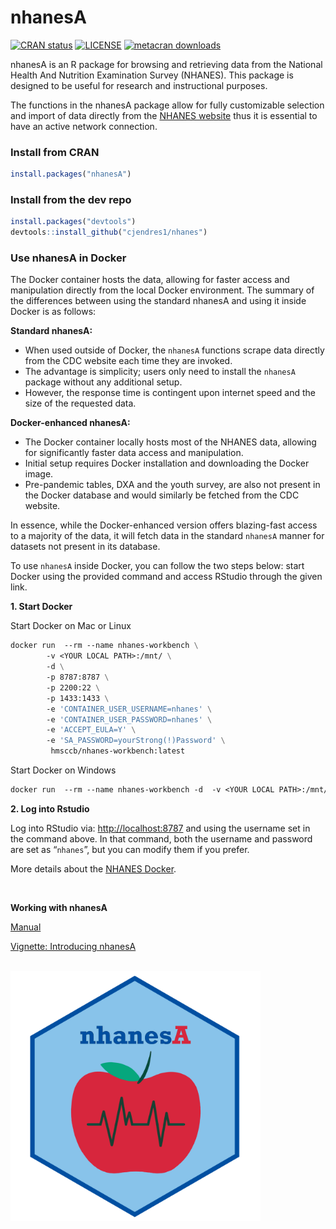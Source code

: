 
<!-- README.md is generated from README.Rmd. Please edit that file -->

# nhanesA

<!-- badges: start -->

[![CRAN
status](https://www.r-pkg.org/badges/version/nhanesA)](https://cran.r-project.org/package=nhanesA)
[![LICENSE](https://img.shields.io/cran/l/nhanesA)](https://www.gnu.org/licenses/gpl-3.0.en.html)
[![metacran
downloads](https://cranlogs.r-pkg.org/badges/nhanesA)](https://cran.r-project.org/package=nhanesA)
<!-- badges: end -->

nhanesA is an R package for browsing and retrieving data from the
National Health And Nutrition Examination Survey (NHANES). This package
is designed to be useful for research and instructional purposes.

The functions in the nhanesA package allow for fully customizable
selection and import of data directly from the [NHANES
website](https://www.cdc.gov/nchs/nhanes/) thus it is essential to have
an active network connection.

### Install from CRAN

``` r
install.packages("nhanesA")
```

### Install from the dev repo

``` r
install.packages("devtools")
devtools::install_github("cjendres1/nhanes")
```

### Use nhanesA in Docker

The Docker container hosts the data, allowing for faster access and
manipulation directly from the local Docker environment. The summary of
the differences between using the standard nhanesA and using it inside
Docker is as follows:

**Standard nhanesA:**

-   When used outside of Docker, the `nhanesA` functions scrape data
    directly from the CDC website each time they are invoked.
-   The advantage is simplicity; users only need to install the
    `nhanesA` package without any additional setup.
-   However, the response time is contingent upon internet speed and the
    size of the requested data.

**Docker-enhanced nhanesA:**

-   The Docker container locally hosts most of the NHANES data, allowing
    for significantly faster data access and manipulation.
-   Initial setup requires Docker installation and downloading the
    Docker image.
-   Pre-pandemic tables, DXA and the youth survey, are also not present
    in the Docker database and would similarly be fetched from the CDC
    website.

In essence, while the Docker-enhanced version offers blazing-fast access
to a majority of the data, it will fetch data in the standard `nhanesA`
manner for datasets not present in its database.

To use `nhanesA` inside Docker, you can follow the two steps below:
start Docker using the provided command and access RStudio through the
given link.

**1. Start Docker**

Start Docker on Mac or Linux

``` dockerfile
docker run  --rm --name nhanes-workbench \
        -v <YOUR LOCAL PATH>:/mnt/ \
        -d \
        -p 8787:8787 \
        -p 2200:22 \
        -p 1433:1433 \
        -e 'CONTAINER_USER_USERNAME=nhanes' \
        -e 'CONTAINER_USER_PASSWORD=nhanes' \
        -e 'ACCEPT_EULA=Y' \
        -e 'SA_PASSWORD=yourStrong(!)Password' \
         hmsccb/nhanes-workbench:latest
```

Start Docker on Windows

``` dockerfile
docker run  --rm --name nhanes-workbench -d  -v <YOUR LOCAL PATH>:/mnt/ -p 8787:8787 -p 2200:22 -p 1433:1433  -e 'CONTAINER_USER_USERNAME=nhanes'  -e 'CONTAINER_USER_PASSWORD=nhanes' -e 'ACCEPT_EULA=Y' -e 'SA_PASSWORD=yourStrong(!)Password' hmsccb/nhanes-workbench:latest
```

**2. Log into Rstudio**

Log into RStudio via: <http://localhost:8787> and using the username set
in the command above. In that command, both the username and password
are set as “`nhanes`”, but you can modify them if you prefer.

More details about the [NHANES
Docker](https://github.com/ccb-hms/NHANES).

<br/>

**Working with nhanesA**

[Manual](https://cran.r-project.org/package=nhanesA/nhanesA.pdf)

[Vignette: Introducing
nhanesA](https://cran.r-project.org/package=nhanesA/vignettes/Introducing_nhanesA.html)

<br />
<img src="man/figures/nhanesAsticker.png" alt="drawing" width="400"/>
